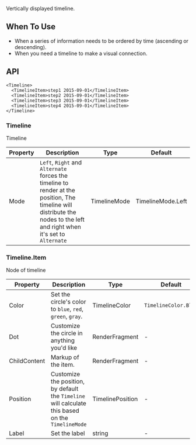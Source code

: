 ﻿Vertically displayed timeline.

## When To Use

- When a series of information needs to be ordered by time (ascending or descending).
- When you need a timeline to make a visual connection.

## API

```razor
<Timeline>
  <TimelineItem>step1 2015-09-01</TimelineItem>
  <TimelineItem>step2 2015-09-01</TimelineItem>
  <TimelineItem>step3 2015-09-01</TimelineItem>
  <TimelineItem>step4 2015-09-01</TimelineItem>
</Timeline>
```

### Timeline

Timeline

| Property | Description | Type | Default |
| --- | --- | --- | --- |
| Mode | `Left`, `Right` and `Alternate` forces the timeline to render at the position,  The timeline will distribute the nodes to the left and right when it's set to `Alternate` | TimelineMode | TimelineMode.Left |

### Timeline.Item

Node of timeline

| Property | Description | Type | Default |
| --- | --- | --- | --- |
| Color | Set the circle's color to `blue`, `red`, `green`, `gray`. | TimelineColor | `TimelineColor.Blue` |
| Dot | Customize the circle in anything you'd like | RenderFragment | - |
| ChildContent | Markup of the item. | RenderFragment | - |
| Position | Customize the position, by default the `Timeline` will calculate this based on the `TimelineMode` | TimelinePosition | - |
| Label | Set the label | string | - |
